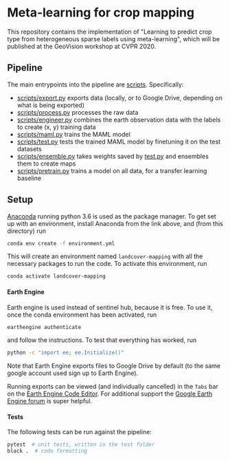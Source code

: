# Meta-learning for crop mapping

This repository contains the implementation of "Learning to predict crop type from heterogeneous sparse labels using meta-learning", which will be published at the GeoVision workshop at CVPR 2020.

## Pipeline
The main entrypoints into the pipeline are [scripts](scripts). Specifically:

* [scripts/export.py](scripts/export.py) exports data (locally, or to Google Drive, depending on what is being exported)
* [scripts/process.py](scripts/process.py) processes the raw data
* [scripts/engineer.py](scripts/engineer.py) combines the earth observation data with the labels to create (x, y) training data
* [scripts/maml.py](scripts/maml.py) trains the MAML model
* [scripts/test.py](scripts/test.py) tests the trained MAML model by finetuning it on the test datasets
* [scripts/ensemble.py](scripts/ensemble.py) takes weights saved by [test.py](scripts/test.py) and ensembles them to create maps
* [scripts/pretrain.py](scripts/pretrain.py) trains a model on all data, for a transfer learning baseline

## Setup

[Anaconda](https://www.anaconda.com/download/#macos) running python 3.6 is used as the package manager. To get set up
with an environment, install Anaconda from the link above, and (from this directory) run

```bash
conda env create -f environment.yml
```
This will create an environment named `landcover-mapping` with all the necessary packages to run the code. To
activate this environment, run

```bash
conda activate landcover-mapping
```

#### Earth Engine

Earth engine is used instead of sentinel hub, because it is free. To use it, once the conda environment has been activated, run

```bash
earthengine authenticate
```

and follow the instructions. To test that everything has worked, run

```bash
python -c "import ee; ee.Initialize()"
```

Note that Earth Engine exports files to Google Drive by default (to the same google account used sign up to Earth Engine).

Running exports can be viewed (and individually cancelled) in the `Tabs` bar on the [Earth Engine Code Editor](https://code.earthengine.google.com/).
For additional support the [Google Earth Engine forum](https://groups.google.com/forum/#!forum/google-earth-engine-developers) is super
helpful.

#### Tests

The following tests can be run against the pipeline:

```bash
pytest  # unit tests, written in the test folder
black .  # code formatting
```
